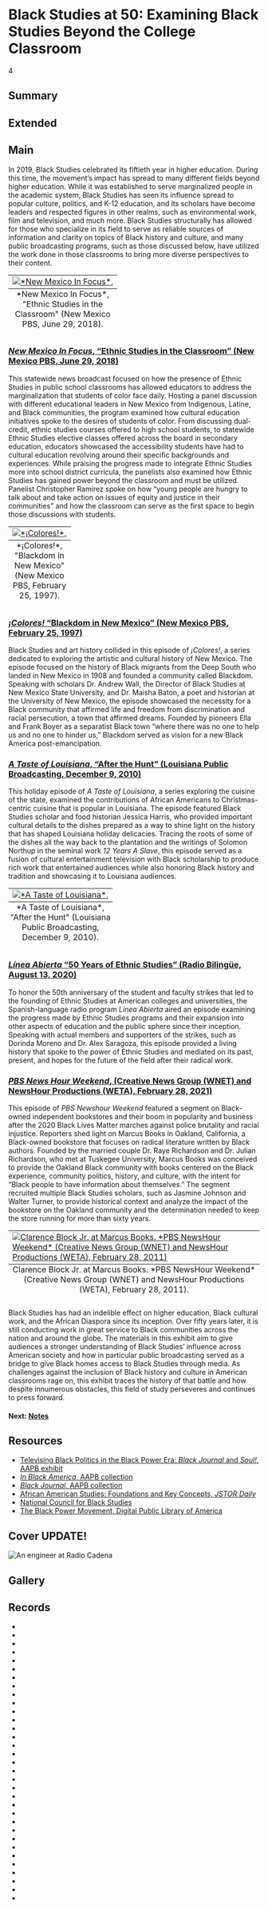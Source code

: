 # Black Studies at 50: Examining Black Studies Beyond the College Classroom

4

## Summary

## Extended

## Main

In 2019, Black Studies celebrated its fiftieth year in higher education. During this time, the movement’s impact has spread to many different fields beyond higher education. While it was established to serve marginalized people in the academic system, Black Studies has seen its influence spread to popular culture, politics, and K-12 education, and its scholars have become leaders and respected figures in other realms, such as environmental work, film and television, and much more. Black Studies structurally has allowed for those who specialize in its field to serve as reliable sources of information and clarity on topics of Black history and culture, and many public broadcasting programs, such as those discussed below, have utilized the work done in those classrooms to bring more diverse perspectives to their content.

<table class="exhibit-image half-image">
<caption align="bottom" class="exhibit-caption">*New Mexico In Focus*, "Ethnic Studies in the Classroom" (New Mexico PBS, June 29, 2018).</caption>
<tr><td><a href="" target="_blank"><img src="https://s3.amazonaws.com/americanarchive.org/exhibits/newmexicoinfocus.png" class="big-image" alt="*New Mexico In Focus*, "Ethnic Studies in the Classroom" (New Mexico PBS, June 29, 2018)."/></a></td></tr>
</table>

### [*New Mexico In Focus*, “Ethnic Studies in the Classroom” (New Mexico PBS, June 29, 2018)](https://americanarchive.org/catalog/cpb-aacip-df0befbce31)

This statewide news broadcast focused on how the presence of Ethnic Studies in public school classrooms has allowed educators to address the marginalization that students of color face daily. Hosting a panel discussion with different educational leaders in New Mexico from Indigenous, Latine, and Black communities, the program examined how cultural education initiatives spoke to the desires of students of color. From discussing dual-credit, ethnic studies courses offered to high school students, to statewide Ethnic Studies elective classes offered across the board in secondary education, educators showcased the accessibility students have had to cultural education revolving around their specific backgrounds and experiences. While praising the progress made to integrate Ethnic Studies more into school district curricula, the panelists also examined how Ethnic Studies has gained power beyond the classroom and must be utilized. Panelist Christopher Ramirez spoke on how “young people are hungry to talk about and take action on issues of equity and justice in their communities” and how the classroom can serve as the first space to begin those discussions with students.

<table class="exhibit-image half-image">
<caption align="bottom" class="exhibit-caption">*¡Colores!*, "Blackdom in New Mexico" (New Mexico PBS, February 25, 1997).</caption>
<tr><td><a href="" target="_blank"><img src="https://s3.amazonaws.com/americanarchive.org/exhibits/andrewwall_blackdom.jpg" class="big-image" alt="*¡Colores!*, "Blackdom in New Mexico" (New Mexico PBS, February 25, 1997)"/></a></td></tr>
</table>

### [*¡Colores!* “Blackdom in New Mexico” (New Mexico PBS, February 25, 1997)](https://americanarchive.org/catalog/cpb-aacip-191-182jm7sh)

Black Studies and art history collided in this episode of *¡Colores!*, a series dedicated to exploring the artistic and cultural history of New Mexico. The episode focused on the history of Black migrants from the Deep South who landed in New Mexico in 1908 and founded a community called Blackdom. Speaking with scholars Dr. Andrew Wall, the Director of Black Studies at New Mexico State University, and Dr. Maisha Baton, a poet and historian at the University of New Mexico, the episode showcased the necessity for a Black community that affirmed life and freedom from discrimination and racial persecution, a town that affirmed dreams. Founded by pioneers Ella and Frank Boyer as a separatist Black town “where there was no one to help us and no one to hinder us,” Blackdom served as vision for a new Black America post-emancipation.

### [*A Taste of Louisiana*, “After the Hunt” (Louisiana Public Broadcasting, December 9, 2010)](https://americanarchive.org/catalog/cpb-aacip-17-89281hpg)

This holiday episode of *A Taste of Louisiana*, a series exploring the cuisine of the state, examined the contributions of African Americans to Christmas-centric cuisine that is popular in Louisiana. The episode featured Black Studies scholar and food historian Jessica Harris, who provided important cultural details to the dishes prepared as a way to shine light on the history that has shaped Louisiana holiday delicacies. Tracing the roots of some of the dishes all the way back to the plantation and the writings of Solomon Northup in the seminal work *12 Years A Slave*, this episode served as a fusion of cultural entertainment television with Black scholarship to produce rich work that entertained audiences while also honoring Black history and tradition and showcasing it to Louisiana audiences. 

<table class="exhibit-image half-image">
<caption align="bottom" class="exhibit-caption">*A Taste of Louisiana*, "After the Hunt" (Louisiana Public Broadcasting, December 9, 2010).</caption>
<tr><td><a href="" target="_blank"><img src="https://s3.amazonaws.com/americanarchive.org/exhibits/tasteoflouisiana.png" class="big-image" alt="*A Taste of Louisiana*, "After the Hunt" (Louisiana Public Broadcasting, December 9, 2010)"/></a></td></tr>
</table>

### [*Línea Abierta* “50 Years of Ethnic Studies” (Radio Bilingüe, August 13, 2020)](https://americanarchive.org/catalog/cpb-aacip-3286ed6e25c)

To honor the 50th anniversary of the student and faculty strikes that led to the founding of Ethnic Studies at American colleges and universities, the Spanish-language radio program *Línea Abierta* aired an episode examining the progress made by Ethnic Studies programs and their expansion into other aspects of education and the public sphere since their inception. Speaking with actual members and supporters of the strikes, such as Dorinda Moreno and Dr. Alex Saragoza, this episode provided a living history that spoke to the power of Ethnic Studies and mediated on its past, present, and hopes for the future of the field after their radical work. 

### [*PBS News Hour Weekend*, (Creative News Group (WNET) and NewsHour Productions (WETA), February 28, 2021)](https://americanarchive.org/catalog/cpb-aacip-f1ec16219f1?start=1007.02&end=1340.27)

This episode of *PBS Newshour Weekend* featured a segment on Black-owned independent bookstores and their boom in popularity and business after the 2020 Black Lives Matter marches against police brutality and racial injustice. Reporters shed light on Marcus Books in Oakland, California, a Black-owned bookstore that focuses on radical literature written by Black authors. Founded by the married couple Dr. Raye Richardson and Dr. Julian Richardson, who met at Tuskegee University, Marcus Books was conceived to provide the Oakland Black community with books centered on the Black experience, community politics, history, and culture, with the intent for “Black people to have information about themselves.” The segment recruited multiple Black Studies scholars, such as Jasmine Johnson and Walter Turner, to provide historical context and analyze the impact of the bookstore on the Oakland community and the determination needed to keep the store running for more than sixty years.

<table class="exhibit-image half-image">
<caption align="bottom" class="exhibit-caption">Clarence Block Jr. at Marcus Books. *PBS NewsHour Weekend* (Creative News Group (WNET) and NewsHour Productions (WETA), February 28, 2011).</caption>
<tr><td><a href="" target="_blank"><img src="https://s3.amazonaws.com/americanarchive.org/exhibits/pbsnewshour.png" class="big-image" alt="Clarence Block Jr. at Marcus Books. *PBS NewsHour Weekend* (Creative News Group (WNET) and NewsHour Productions (WETA), February 28, 2011)"/></a></td></tr>
</table>

Black Studies has had an indelible effect on higher education, Black cultural work, and the African Diaspora since its inception. Over fifty years later, it is still conducting work in great service to Black communities across the nation and around the globe. The materials in this exhibit aim to give audiences a stronger understanding of Black Studies’ influence across American society and how in particular public broadcasting served as a bridge to give Black homes access to Black Studies through media. As challenges against the inclusion of Black history and culture in American classrooms rage on, this exhibit traces the history of that battle and how despite innumerous obstacles, this field of study perseveres and continues to press forward. 

#### Next: [Notes](/exhibits/odyssey-of-black-studies/notes)

## Resources

- [Televising Black Politics in the Black Power Era: *Black Journal* and *Soul!*, AAPB exhibit](https://americanarchive.org/exhibits/black-power/)
- [*In Black America*, AAPB collection](https://americanarchive.org/special_collections/kut-in-black-america/)
- [*Black Journal*, AAPB collection](https://americanarchive.org/special_collections/black-journal/)
- [African American Studies: Foundations and Key Concepts, *JSTOR Daily*](https://daily.jstor.org/african-american-studies-foundations-and-key-concepts/)
- [National Council for Black Studies](https://ncbsonline.org/)
- [The Black Power Movement, Digital Public Library of America](https://dp.la/primary-source-sets/the-black-power-movement/)
  
## Cover UPDATE!
  <img title="Clarence Block Jr. at Marcus Books. *PBS NewsHour Weekend* (Creative News Group (WNET) and NewsHour Productions (WETA), February 28, 2011)." alt="An engineer at Radio Cadena" src="https://s3.amazonaws.com/americanarchive.org/exhibits/pbsnewshour.png">

## Gallery

## Records

- [](/catalog/cpb-aacip-62-1v5bc3t37z)
- [](/catalog/cpb-aacip-62-kp7tm72c6x)
- [](/catalog/cpb-aacip-529-8g8ff3n557)
- [](/catalog/cpb-aacip-529-rn3028qv4k)
- [](/catalog/cpb-aacip-529-445h990g1k)
- [](/catalog/cpb-aacip-514-j678s4kj6z)
- [](/catalog/cpb-aacip-293-vq2s46hp12)
- [](/catalog/cpb-aacip-293-61rfjdrs)
- [](/catalog/cpb-aacip-15-9s17ss5w)
- [](/catalog/cpb-aacip-88-s46h12vq61)
- [](/catalog/cpb-aacip-fb2cd765573)
- [](/catalog/cpb-aacip-df0befbce31)
- [](/catalog/cpb-aacip-1b389924a6a)
- [](/catalog/cpb-aacip-f1ec16219f1)
- [](/catalog/cpb-aacip-529-qr4nk37g39)
- [](/catalog/cpb-aacip-529-cj87h1ft9m)
- [](/catalog/cpb-aacip-529-bc3st7g114)
- [](/catalog/cpb-aacip-529-5m6251gr14)
- [](/catalog/cpb-aacip-529-jq0sq8rq81)
- [](/catalog/cpb-aacip-529-w66930q94g)
- [](/catalog/cpb-aacip-529-ks6j09xd29)
- [](/catalog/cpb-aacip-529-p843r0r62f)
- [](/catalog/cpb-aacip-529-j96057f42z)
- [](/catalog/cpb-aacip-345-94hmh173)
- [](/catalog/cpb-aacip-15-99p2w600)
- [](/catalog/cpb-aacip-500-vm42wr90)
- [](/catalog/cpb-aacip-529-7659c6t81v)
- [](/catalog/cpb-aacip-305-1289335k)
- [](/catalog/cpb-aacip-305-89r22j6z)
- [](/catalog/cpb-aacip/345-33dz0cv0)
- [](/catalog/cpb-aacip-191-182jm7sh)
- [](/catalog/cpb-aacip-17-89281hpg)
- [](/catalog/cpb-aacip-3286ed6e25c)
